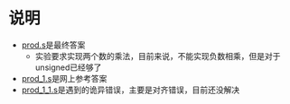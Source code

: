 # 说明
* [prod.s](./prod.s)是最终答案
    * 实验要求实现两个数的乘法，目前来说，不能实现负数相乘，但是对于unsigned已经够了
* [prod_1.s](./prod_1.s)是网上参考答案
* [prod_1_1.s](./prod_1_1.s)是遇到的诡异错误，主要是对齐错误，目前还没解决